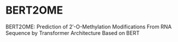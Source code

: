 # BERT2OME
BERT2OME: Prediction of 2′-O-Methylation Modifications From RNA Sequence by Transformer Architecture Based on BERT
